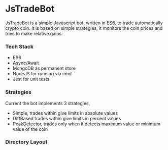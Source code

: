 # JsTradeBot
JsTradeBot is a simple Javascript bot, written in ES6, to trade automatically crypto coin.
It is based on simple strategies, it monitors the coin prices and tries to 
make relative gains.

### Tech Stack
- ES6
- Async/Await
- MongoDB as permanent store
- NodeJS for running via cmd
- Jest for unit tests

### Strategies
Current the bot implements 3 strategies, 
- Simple, trades within give limits in absolute values
- DiffBased trades within give limits in percent values
- PeakDetector, trades only when it detects maximum value or minimum value of the coin


### Directory Layout
